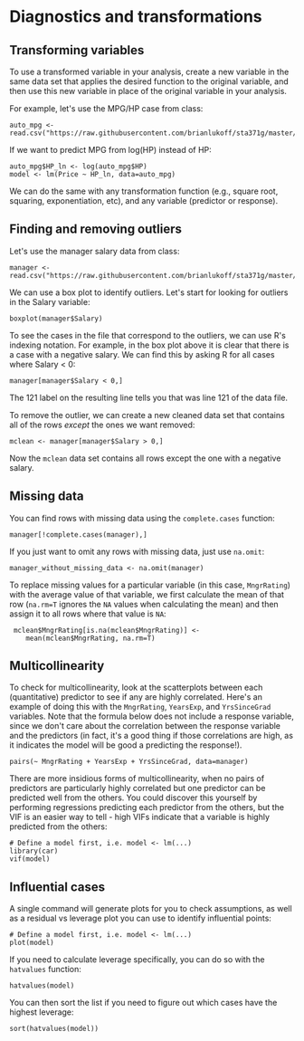 # Diagnostics and transformations

## Transforming variables

To use a transformed variable in your analysis, create a new variable in the same data set that applies the desired function to the original variable, and then use this new variable in place of the original variable in your analysis. 

For example, let's use the MPG/HP case from class:

	auto_mpg <- read.csv("https://raw.githubusercontent.com/brianlukoff/sta371g/master/data/auto_mpg.csv")
	
If we want to predict MPG from log(HP) instead of HP:

	auto_mpg$HP_ln <- log(auto_mpg$HP)
	model <- lm(Price ~ HP_ln, data=auto_mpg)
	
We can do the same with any transformation function (e.g., square root, squaring, exponentiation, etc), and any variable (predictor or response).

## Finding and removing outliers

Let's use the manager salary data from class:

	manager <- read.csv("https://raw.githubusercontent.com/brianlukoff/sta371g/master/data/manager.csv")
	
We can use a box plot to identify outliers. Let's start for looking for outliers in the Salary variable:

	boxplot(manager$Salary)
	
To see the cases in the file that correspond to the outliers, we can use R's indexing notation. For example, in the box plot above it is clear that there is a case with a negative salary. We can find this by asking R for all cases where Salary < 0:

	manager[manager$Salary < 0,]
	
The 121 label on the resulting line tells you that was line 121 of the data file.

To remove the outlier, we can create a new cleaned data set that contains all of the rows *except* the ones we want removed:

	mclean <- manager[manager$Salary > 0,]
	
Now the `mclean` data set contains all rows except the one with a negative salary.

## Missing data

You can find rows with missing data using the `complete.cases` function:

	manager[!complete.cases(manager),]
	
If you just want to omit any rows with missing data, just use `na.omit`:
	
	manager_without_missing_data <- na.omit(manager)
	
To replace missing values for a particular variable (in this case, `MngrRating`) with the average value of that variable, we first calculate the mean of that row (`na.rm=T` ignores the `NA` values when calculating the mean) and then assign it to all rows where that value is `NA`:

	 mclean$MngrRating[is.na(mclean$MngrRating)] <- 
        mean(mclean$MngrRating, na.rm=T)
        
## Multicollinearity

To check for multicollinearity, look at the scatterplots between each (quantitative) predictor to see if any are highly correlated. Here's an example of doing this with the `MngrRating`, `YearsExp`, and `YrsSinceGrad` variables. Note that the formula below does not include a response variable, since we don't care about the correlation between the response variable and the predictors (in fact, it's a good thing if those correlations are high, as it indicates the model will be good a predicting the response!).

	pairs(~ MngrRating + YearsExp + YrsSinceGrad, data=manager)
	
There are more insidious forms of multicollinearity, when no pairs of predictors are particularly highly correlated but one predictor can be predicted well from the others. You could discover this yourself by performing regressions predicting each predictor from the others, but the VIF is an easier way to tell - high VIFs indicate that a variable is highly predicted from the others:

	# Define a model first, i.e. model <- lm(...)
	library(car)
	vif(model)
	
## Influential cases

A single command will generate plots for you to check assumptions, as well as a residual vs leverage plot you can use to identify influential points:

	# Define a model first, i.e. model <- lm(...)
	plot(model)
	
If you need to calculate leverage specifically, you can do so with the `hatvalues` function:

	hatvalues(model)
	
You can then sort the list if you need to figure out which cases have the highest leverage:
	
	sort(hatvalues(model))